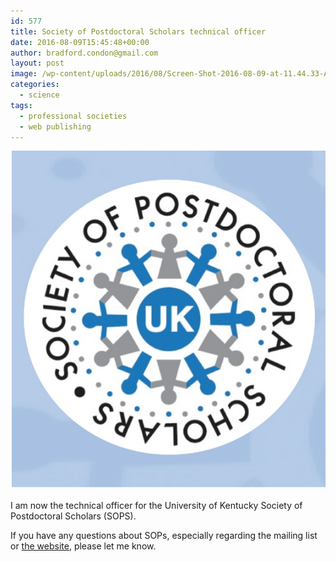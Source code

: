 ```yaml
---
id: 577
title: Society of Postdoctoral Scholars technical officer
date: 2016-08-09T15:45:48+00:00
author: bradford.condon@gmail.com
layout: post
image: /wp-content/uploads/2016/08/Screen-Shot-2016-08-09-at-11.44.33-AM.png
categories:
  - science
tags:
  - professional societies
  - web publishing
---
```

<img class="size-full wp-image-578" src="/wp-content/uploads/2016/08/Screen-Shot-2016-08-09-at-11.44.33-AM.png" sizes="(max-width: 562px) 100vw, 562px" data-recalc-dims="1" />

I am now the technical officer for the University of Kentucky Society of Postdoctoral Scholars (SOPS).

If you have any questions about SOPs, especially regarding the mailing list or [the website](http://sops.as.uky.edu/), please let me know.
